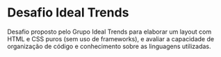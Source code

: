 # Desafio Ideal Trends

Desafio proposto pelo Grupo Ideal Trends para elaborar um layout com HTML e CSS puros (sem uso de frameworks), e avaliar a capacidade de organização de código e conhecimento sobre as linguagens utilizadas.
